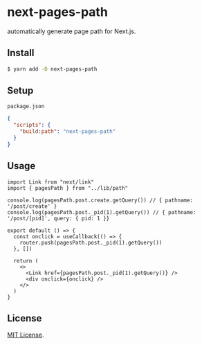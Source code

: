 # next-pages-path

automatically generate page path for Next.js.

## Install

```sh
$ yarn add -D next-pages-path
```

## Setup

`package.json`

```json
{
  "scripts": {
    "build:path": "next-pages-path"
  }
}
```

## Usage

```tsx
import Link from "next/link"
import { pagesPath } from "../lib/path"

console.log(pagesPath.post.create.getQuery()) // { pathname: '/post/create' }
console.log(pagesPath.post._pid(1).getQuery()) // { pathname: '/post/[pid]', query: { pid: 1 }}

export default () => {
  const onclick = useCallback(() => {
    router.push(pagesPath.post._pid(1).getQuery())
  }, [])

  return (
    <>
      <Link href={pagesPath.post._pid(1).getQuery()} />
      <div onclick={onclick} />
    </>
  )
}
```

## License

[MIT License](https://github.com/kodai3/next-pages-path/blob/master/LICENSE).
